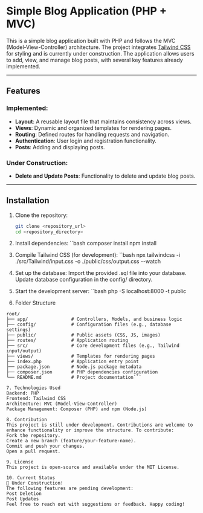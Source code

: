 # Simple Blog Application (PHP + MVC)

This is a simple blog application built with PHP and follows the MVC (Model-View-Controller) architecture. The project integrates [Tailwind CSS](https://tailwindcss.com/) for styling and is currently under construction. The application allows users to add, view, and manage blog posts, with several key features already implemented.

---

## Features

### Implemented:
- **Layout**: A reusable layout file that maintains consistency across views.
- **Views**: Dynamic and organized templates for rendering pages.
- **Routing**: Defined routes for handling requests and navigation.
- **Authentication**: User login and registration functionality.
- **Posts**: Adding and displaying posts.

### Under Construction:
- **Delete and Update Posts**: Functionality to delete and update blog posts.

---

## Installation

1. Clone the repository:
   ```bash
   git clone <repository_url>
   cd <repository_directory>

2. Install dependencies:
``bash
composer install
npm install

3. Compile Tailwind CSS (for development):
``bash
npx tailwindcss -i ./src/Tailwind/input.css -o ./public/css/output.css --watch

4. Set up the database:
Import the provided .sql file into your database.
Update database configuration in the config/ directory.

5. Start the development server:
``bash
php -S localhost:8000 -t public

6. Folder Structure
```plaintext
root/
├── app/                # Controllers, Models, and business logic
├── config/             # Configuration files (e.g., database settings)
├── public/             # Public assets (CSS, JS, images)
├── routes/             # Application routing
├── src/                # Core development files (e.g., Tailwind input/output)
├── views/              # Templates for rendering pages
├── index.php           # Application entry point
├── package.json        # Node.js package metadata
├── composer.json       # PHP dependencies configuration
└── README.md           # Project documentation```

7. Technologies Used
Backend: PHP
Frontend: Tailwind CSS
Architecture: MVC (Model-View-Controller)
Package Management: Composer (PHP) and npm (Node.js)

8. Contribution
This project is still under development. Contributions are welcome to enhance functionality or improve the structure. To contribute:
Fork the repository.
Create a new branch (feature/your-feature-name).
Commit and push your changes.
Open a pull request.

9. License
This project is open-source and available under the MIT License.

10. Current Status
🚧 Under Construction!
The following features are pending development:
Post Deletion
Post Updates
Feel free to reach out with suggestions or feedback. Happy coding!
